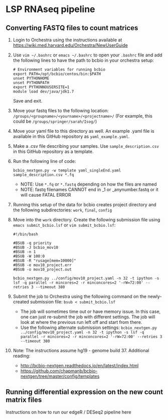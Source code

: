 # LSP RNAseq pipeline

## Converting FASTQ files to count matrices

1. Login to Orchestra using the instructions available at https://wiki.med.harvard.edu/Orchestra/NewUserGuide

2. Use `vim ~/.bashrc` or `emacs ~/.bashrc` to open your `.bashrc` file and add the following lines to have the path to bcbio in your orchestra setup:
    ```
    # Environment variables for running bcbio
    export PATH=/opt/bcbio/centos/bin:$PATH
    unset PYTHONHOME
    unset PYTHONPATH
    export PYTHONNOUSERSITE=1
    module load dev/java/jdk1.7
    ```
    Save and exit.
3. Move your fastq files to the following location: `/groups/<groupname>/<yourname>/<projectname>/`
    (For example, this could be `/groups/springer/sarah/Isog/`)

4. Move your yaml file to this directory as well. An example .yaml file is available in this GitHub repository as `yaml_example.yaml`.

5. Make a .csv file describing your samples. Use `sample_description.csv` in this GitHub repository as a template.
	
6. Run the following line of code:
    ```
    bcbio_nextgen.py -w template yaml_singleEnd.yaml sample_description.csv *.fq 
    ```
    - NOTE: Use `*.fq` or `*.fastq` depending on how the files are named
    - NOTE: fastq filenames CANNOT end in _1 or _anynumber.fastq or it will cause FATAL ERROR

7. Running this setup of the data for bcbio creates project directory and the following subdirectories: `work`, `final`, `config`

8. Move into the `work` directory. Create the following submission file using `emacs submit_bcbio.lsf` or `vim submit_bcbio.lsf`:
    ```
    #!/bin/bash
    
    #BSUB -q priority
    #BSUB -J bcbio_mov10
    #BSUB -n 1
    #BSUB -W 100:0
    #BSUB -R "rusage[mem=10000]"
    #BSUB -e mov10_project.err
    #BSUB -o mov10_project.out
    
    bcbio_nextgen.py ../config/mov10_project.yaml -n 32 -t ipython -s lsf -q parallel -r mincores=2 -r minconcores=2 '-rW=72:00' --retries 3 --timeout 380
    ```

9. Submit the job to Orchestra using the following command on the newly-created submission file: `bsub < submit_bcbio.lsf`
    - The job will sometimes time out or have memory issue. In this case, one can just re-submit the job with different settings. The job will look at where the previous run left off and start from there.
    - Use the following alternate submission settings: `bcbio_nextgen.py ../config/mov10_project.yaml -n 32 -t ipython -s lsf -q parallel -r mincores=2 -r minconcores=2 '-rW=72:00' --retries 3 --timeout 380`

10. Note: The instructions assume hg19 - genome build 37. Additional reading:
    - http://bcbio-nextgen.readthedocs.io/en/latest/index.html
    - https://github.com/chapmanb/bcbio-nextgen/tree/master/config/templates

## Running differential expression on the new count matrix files

Instructions on how to run our edgeR / DESeq2 pipeline here
